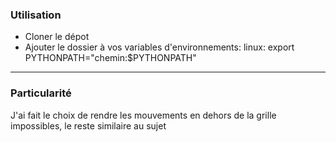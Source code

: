 ### Utilisation
- Cloner le dépot
- Ajouter le dossier à vos variables d'environnements: linux: export PYTHONPATH="chemin:$PYTHONPATH"
---
### Particularité
J'ai fait le choix de rendre les mouvements en dehors de la grille impossibles, le reste similaire au sujet

